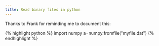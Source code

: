 ```yaml
---
title: Read binary files in python
---
```


Thanks to Frank for reminding me to document this:

{% highlight python %}
import numpy
a=numpy.fromfile("myfile.dat")
{% endhighlight %}
